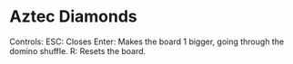 # Aztec Diamonds
Controls:
ESC: Closes
Enter: Makes the board 1 bigger, going through the domino shuffle.
R: Resets the board.